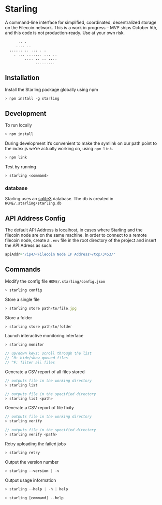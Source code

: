 # Starling

A command-line interface for simplified, coordinated, decentralized storage on the Filecoin network. This is a work in progress – MVP ships October 5th, and this code is not production-ready. Use at your own risk.

```
      .. .
     .... ..
  ...... .. ... . .
    . ... ....... ... ..
         .... .. .. ....
              .........

```

## Installation

Install the Starling package globally using npm

```js
> npm install -g starling
```

## Development

To run locally

```js
> npm install
```

During development it’s convenient to make the symlink on our path point to the index.js we’re actually working on, using `npm link`.

```js
> npm link
```

Test by running

```js
> starling <command>
```

### database

Starling uses an [sqlite3](https://www.npmjs.com/package/sqlite3) database. The db is created in `HOME/.starling/starling.db`

## API Address Config

The default API Address is localhost, in cases where Starling and the filecoin node are on the same machine. In order to connect to a remote filecoin node, create a `.env` file in the root directory of the project and insert the API Adress as such:

```j
apiAddr='/ip4/<Filecoin Node IP Address>/tcp/3453/'
```

## Commands

Modify the config file `HOME/.starling/config.json`

```js
> starling config
```

Store a single file

```js
> starling store path/to/file.jpg
```

Store a folder

```js
> starling store path/to/folder
```

Launch interactive monitoring interface

```js
> starling monitor

// up/down keys: scroll through the list
// ^H: hide/show queued files
// ^F: filter all files
```

Generate a CSV report of all files stored

```js
// outputs file in the working directory
> starling list

// outputs file in the specified directory
> starling list <path>
```

Generate a CSV report of file fixity

```js
// outputs file in the working directory
> starling verify

// outputs file in the specified directory
> starling verify <path>
```

Retry uploading the failed jobs

```js
> starling retry
```

Output the version number

```js
> starling --version | -v
```

Output usage information

```js
> starling --help | -h | help

> starling [command] --help
```
